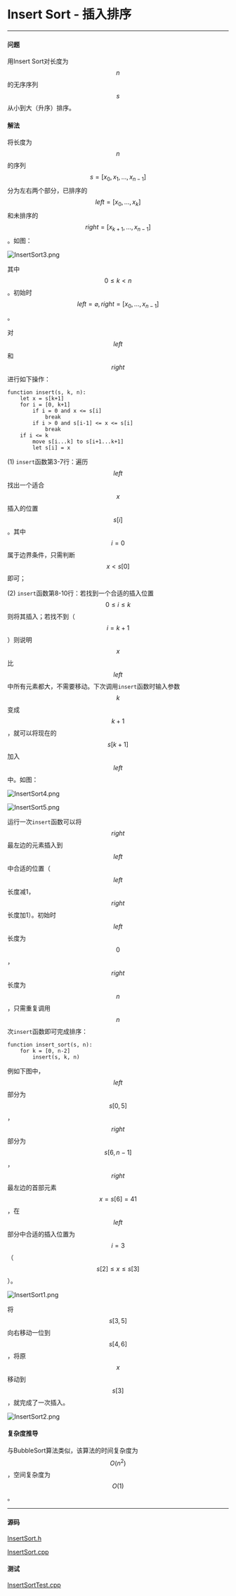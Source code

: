 <script type="text/javascript" src="https://cdnjs.cloudflare.com/ajax/libs/mathjax/2.7.1/MathJax.js?config=TeX-AMS-MML_HTMLorMML"></script>

# Insert Sort - 插入排序

--------

#### 问题

用Insert Sort对长度为$$ n $$的无序序列$$ s $$从小到大（升序）排序。

#### 解法

将长度为$$ n $$的序列$$ s = [x_0, x_1, \dots, x_{n-1}] $$分为左右两个部分，已排序的$$ left = [x_0, \dots, x_k] $$和未排序的$$ right = [x_{k+1}, \dots, x_{n-1}] $$。如图：

![InsertSort3.png](../res/InsertSort3.png)

其中$$ 0 \le k \lt n $$。初始时$$ left = \varnothing, right = [x_0, \dots, x_{n-1}] $$。

对$$ left $$和$$ right $$进行如下操作：

```
function insert(s, k, n):
    let x = s[k+1]
    for i = [0, k+1]
        if i = 0 and x <= s[i]
            break
        if i > 0 and s[i-1] <= x <= s[i]
            break
    if i <= k
        move s[i...k] to s[i+1...k+1]
        let s[i] = x
```

(1) `insert`函数第3-7行：遍历$$ left $$找出一个适合$$ x $$插入的位置$$ s[i] $$。其中$$ i = 0 $$属于边界条件，只需判断$$ x \lt s[0] $$即可；

(2) `insert`函数第8-10行：若找到一个合适的插入位置$$ 0 \le i \le k $$则将其插入；若找不到（$$ i = k + 1 $$）则说明$$ x $$比$$ left $$中所有元素都大，不需要移动。下次调用`insert`函数时输入参数$$ k $$变成$$ k + 1 $$，就可以将现在的$$ s[k+1] $$加入$$ left $$中。如图：

![InsertSort4.png](../res/InsertSort4.png)

![InsertSort5.png](../res/InsertSort5.png)

运行一次`insert`函数可以将$$ right $$最左边的元素插入到$$ left $$中合适的位置（$$ left $$长度减1，$$ right $$长度加1）。初始时$$ left $$长度为$$ 0 $$，$$ right $$长度为$$ n $$，只需重复调用$$ n $$次`insert`函数即可完成排序：

```
function insert_sort(s, n):
    for k = [0, n-2]
        insert(s, k, n)
```

例如下图中，$$ left $$部分为$$ s[0,5] $$，$$ right $$部分为$$ s[6,n-1] $$，$$ right $$最左边的首部元素$$ x = s[6] = 41 $$，在$$ left $$部分中合适的插入位置为$$ i = 3 $$（$$ s[2] \le x \le s[3] $$）。

![InsertSort1.png](../res/InsertSort1.png)

将$$ s[3,5] $$向右移动一位到$$ s[4,6] $$，将原$$ x $$移动到$$ s[3] $$，就完成了一次插入。

![InsertSort2.png](../res/InsertSort2.png)

#### 复杂度推导

与BubbleSort算法类似，该算法的时间复杂度为$$ O(n^2) $$，空间复杂度为$$ O(1) $$。

--------

#### 源码

[InsertSort.h](https://github.com/linrongbin16/Way-to-Algorithm/blob/master/src/Sort/InsertSort.h)

[InsertSort.cpp](https://github.com/linrongbin16/Way-to-Algorithm/blob/master/src/Sort/InsertSort.cpp)

#### 测试

[InsertSortTest.cpp](https://github.com/linrongbin16/Way-to-Algorithm/blob/master/src/Sort/InsertSortTest.cpp)
